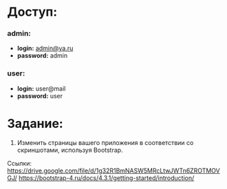 # Доступ:
### admin: 
* **login:** admin@ya.ru
* **password:** admin

### user:
* **login:** user@mail
* **password:** user

# Задание:
1. Изменить страницы вашего приложения в соответствии со скриншотами, используя Bootstrap.

Ссылки: https://drive.google.com/file/d/1g32R1BmNASW5MRcLtwJWTn6ZROTMOVGJ/
https://bootstrap-4.ru/docs/4.3.1/getting-started/introduction/